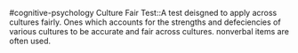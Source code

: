 #cognitive-psychology 
Culture Fair Test::A test deisgned to apply across cultures fairly. Ones which accounts for the strengths and defeciencies of various cultures to be accurate and fair across cultures. nonverbal items are often used.
<!--SR:!2024-04-15,6,250-->
